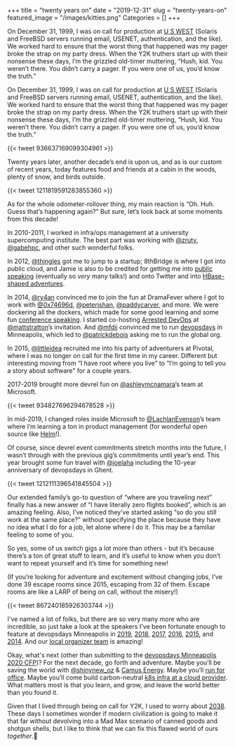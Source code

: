 +++
title = "twenty years on"
date = "2019-12-31"
slug = "twenty-years-on"
featured_image = "/images/kitties.png"
Categories = []
+++

On December 31, 1999, I was on call for production at [U S WEST](https://en.wikipedia.org/wiki/US_West) (Solaris and FreeBSD servers running email, USENET, authentication, and the like). We worked hard to ensure that the worst thing that happened was my pager broke the strap on my party dress. When the Y2K truthers start up with their nonsense these days, I’m the grizzled old-timer muttering, “Hush, kid. You weren’t there. You didn’t carry a pager. If you were one of us, you’d know the truth.”

<!-- more -->

On December 31, 1999, I was on call for production at [U S WEST](https://en.wikipedia.org/wiki/US_West) (Solaris and FreeBSD servers running email, USENET, authentication, and the like). We worked hard to ensure that the worst thing that happened was my pager broke the strap on my party dress. When the Y2K truthers start up with their nonsense these days, I’m the grizzled old-timer muttering, “Hush, kid. You weren’t there. You didn’t carry a pager. If you were one of us, you’d know the truth.”

{{< tweet 936637169099304961 >}}

Twenty years later, another decade’s end is upon us, and as is our custom of recent years, today features food and friends at a cabin in the woods, plenty of snow, and birds outside.

{{< tweet 1211819591283855360 >}}

As for the whole odometer-rollover thing, my main reaction is “Oh. Huh. Guess that’s happening again?” But sure, let’s look back at some moments from this decade!

In 2010-2011, I worked in infra/ops management at a university supercomputing institute. The best part was working with [@zruty](https://twitter.com/zruty), [@gabehpc](https://twitter.com/gabehpc), and other such wonderful folks.

In 2012, [@thingles](https://twitter.com/thingles) got me to jump to a startup; 8thBridge is where I got into public cloud, and Jamie is also to be credited for getting me into [public speaking](https://bridgetkromhout.com/speaking/) (eventually so _very_ many talks!) and onto Twitter and into [HBase-shaped adventures](https://sysadvent.blogspot.com/2013/12/day-18-wide-columns-shaggy-yaks-hbase.html).

In 2014, [@ry4an](https://twitter.com/ry4an) convinced me to join the fun at DramaFever where I got to work with [@0x74696d](https://twitter.com/0x74696d), [@peterjshan](https://twitter.com/peterjshan), [@paddycarver](https://twitter.com/paddycarver), and more. We were dockering all the dockers, which made for some good learning and some fun [conference speaking](https://bridgetkromhout.com/speaking/2015/oscon/). I started co-hosting [Arrested DevOps](https://www.arresteddevops.com/) at [@mattstratton](https://twitter.com/mattstratton)’s invitation. And [@mfdii](https://twitter.com/mattstratton) convinced me to run [devopsdays](https://devopsdays.org/) in Minneapolis, which led to [@patrickdebois](https://twitter.com/patrickdebois) asking me to run the global org.

In 2015, [@littleidea](https://twitter.com/littleidea) recruited me into his party of adventurers at Pivotal, where I was no longer on call for the first time in my career. Different but interesting moving from “I have root where you live” to “I’m going to tell you a story about software" for a couple years.

2017-2019 brought more devrel fun on [@ashleymcnamara](https://twitter.com/ashleymcnamara)’s team at Microsoft.

{{< tweet 934827696294678528 >}}

In mid-2019, I changed roles inside Microsoft to [@LachlanEvenson](https://twitter.com/LachlanEvenson)’s team where I’m learning a ton in product management (for wonderful open source like [Helm](https://helm.sh/)!).

Of course, since devrel event commitments stretch months into the future, I wasn’t through with the previous gig’s commitments until year’s end. This year brought some fun travel with [@joelaha](https://twitter.com/joelaha) including the 10-year anniversary of devopsdays in Ghent.

{{< tweet 1212111396541845504 >}}

Our extended family’s go-to question of “where are you traveling next” finally has a new answer of “I have literally zero flights booked”, which is an amazing feeling. Also, I’ve noticed they’ve started asking “so do you still work at the same place?” without specifying the place because they have no idea what I do for a job, let alone where I do it. This may be a familiar feeling to some of you.

So yes, some of us switch gigs a lot more than others - but it’s because there’s a ton of great stuff to learn, and it’s useful to know when you don’t want to repeat yourself and it’s time for something new!

(If you’re looking for adventure and excitement without changing jobs, I’ve done 39 escape rooms since 2015, escaping from 32 of them. Escape rooms are like a LARP of being on call, without the misery!)

{{< tweet 867240185926303744 >}}

I've named a lot of folks, but there are so very many more who are incredible, so just take a look at the speakers I've been fortunate enough to feature at devopsdays Minneapolis in [2019](https://devopsdays.org/events/2019-minneapolis/speakers), [2018](https://devopsdays.org/events/2018-minneapolis/speakers), [2017](https://devopsdays.org/events/2017-minneapolis/speakers), [2016](https://devopsdays.org/events/2016-minneapolis/speakers), [2015](https://devopsdays.org/events/2015-minneapolis/program), and [2014](https://legacy.devopsdays.org/events/2014-minneapolis/program/). And our [local organizer team](https://devopsdays.org/events/2020-minneapolis/contact) is amazing!

Okay, what's next (other than submitting to the [devopsdays Minneapolis 2020 CFP](https://devopsdays.org/events/2020-minneapolis/propose))? For the next decade, go forth and adventure. Maybe you’ll be saving the world with [@shinynew_oz](https://twitter.com/shinynew_oz) & [Camus Energy](https://camus.energy/). Maybe you’ll [run for office](https://www.sheshouldrun.org/). Maybe you’ll come build carbon-neutral [k8s infra at a cloud provider](https://careers.microsoft.com/us/en/search-results?keywords=aks). What matters most is that you learn, and grow, and leave the world better than you found it.

Given that I lived through being on call for Y2K, I used to worry about [2038](https://en.wikipedia.org/wiki/Year_2038_problem). These days I sometimes wonder if modern civilization is going to make it that far without devolving into a Mad Max scenario of canned goods and shotgun shells, but I like to think that we can fix this flawed world of ours _together_.💖

